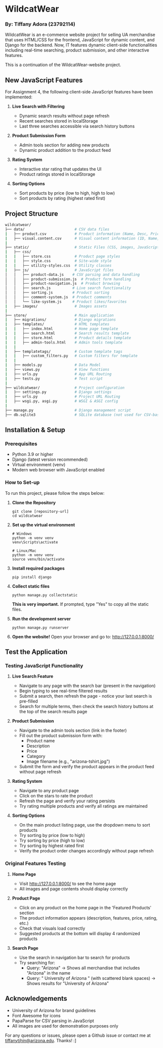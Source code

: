 # WildcatWear
### By: Tiffany Adora (23792114)

WildcatWear is an e-commerce website project for selling UA merchandise that uses HTML/CSS for the frontend, JavaScript for dynamic content, and Django for the backend. Now, IT features dynamic client-side functionalities including real-time searching, product submission, and other interactive features.

This is a continuation of the WildcatWear-website project.

## New JavaScript Features

For Assignment 4, the following client-side JavaScript features have been implemented:

1. **Live Search with Filtering**
   - Dynamic search results without page refresh
   - Recent searches stored in localStorage
   - Last three searches accessible via search history buttons

2. **Product Submission Form**
   - Admin tools section for adding new products
   - Dynamic product addition to the product feed

3. **Rating System**
   - Interactive star rating that updates the UI
   - Product ratings stored in localStorage

4. **Sorting Options**
   - Sort products by price (low to high, high to low)
   - Sort products by rating (highest rated first)

## Project Structure

```bash
wildcatwear/
├── data/                       # CSV data files
|   ├── product.csv             # Product information (Name, Desc, Price, etc.)
|   ├── visual.content.csv      # Visual content information (ID, Name, File type,etc)
|
├── static/                     # Static Files (CSS, images, JavaScript)
|   ├── css/        
|   |   ├── store.css           # Product page styles
|   |   ├── style.css           # Site-wide style
|   |   ├── utility-styles.css  # Utility classes
|   ├── js/                     # JavaScript files
│   │   ├── product-data.js    # CSV parsing and data handling
│   │   ├── product-submission.js  # Product form handling
│   │   ├── product-navigation.js  # Product browsing
│   │   ├── search.js          # Live search functionality
│   │   ├── sorting.js         # Product sorting
│   │   ├── comment-system.js  # Product comments
│   │   └── like-system.js     # Product likes/favorites
|   ├── images/                 # Images assets
|
├── store/                      # Main application
|   ├── migrations/             # Django migrations
|   ├── templates/              # HTML templates
|   |   ├── index.html          # Home page template
|   |   ├── search.html         # Search results template
|   |   ├── store.html          # Product details template
|   |   ├── admin-tools.html    # Admin tools template
|   |
|   ├── templatetags/           # Custom template tags
|   |   ├── custom_filters.py   # Custom filters for template
|   |
|   ├── models.py               # Data Model
|   ├── views.py                # View functions
|   ├── urls.py                 # App URL Routing
|   ├── tests.py                # Test script
|
├── wildcatwear/                # Project configuration
|   ├── settings.py             # Django settings  
|   ├── urls.py                 # Project URL Routing
|   ├── wsgi.py, asgi.py        # WSGI & ASGI config
|
├── manage.py                   # Django management script
├── db.sqlite3                  # SQLite database (not used for CSV-based data)
```

## Installation & Setup

### Prerequisites
- Python 3.9 or higher
- Django (latest version recommended)
- Virtual environment (venv)
- Modern web browser with JavaScript enabled

### How to Set-up

To run this project, please follow the steps below:

1. **Clone the Repository**
    ```
    git clone [repository-url]
    cd wildcatwear
    ```

2. **Set up the virtual environment**
    ```
    # Windows
    python -m venv venv
    venv\Scripts\activate

    # Linux/Mac
    python -m venv venv
    source venv/bin/activate
    ```

3. **Install required packages**
    ```
    pip install django
    ```

4. **Collect static files**
    ```
    python manage.py collectstatic
    ```
    **This is very important.** If prompted, type "Yes" to copy all the static files.

5. **Run the development server**
    ```
    python manage.py runserver
    ```

6. **Open the website!**
    Open your browser and go to: http://127.0.0.1:8000/

## Test the Application

### Testing JavaScript Functionality

1. **Live Search Feature**
   - Navigate to any page with the search bar (present in the navigation)
   - Begin typing to see real-time filtered results
   - Submit a search, then refresh the page - notice your last search is pre-filled
   - Search for multiple terms, then check the search history buttons at the top of the search results page

2. **Product Submission**
   - Navigate to the admin tools section (link in the footer)
   - Fill out the product submission form with:
     - Product name
     - Description
     - Price
     - Category
     - Image filename (e.g., "arizona-tshirt.jpg")
   - Submit the form and verify the product appears in the product feed without page refresh

3. **Rating System**
   - Navigate to any product page
   - Click on the stars to rate the product
   - Refresh the page and verify your rating persists
   - Try rating multiple products and verify all ratings are maintained

4. **Sorting Options**
   - On the main product listing page, use the dropdown menu to sort products
   - Try sorting by price (low to high)
   - Try sorting by price (high to low)
   - Try sorting by highest rated first
   - Verify the product order changes accordingly without page refresh

### Original Features Testing

1. **Home Page**
   - Visit http://127.0.0.1:8000/ to see the home page
   - All images and page contents should display correctly

2. **Product Page**
   - Click on any product on the home page in the 'Featured Products' section
   - The product information appears (description, features, price, rating, etc.)
   - Check that visuals load correctly
   - Suggested products at the bottom will display 4 randomized products

3. **Search Page**
   - Use the search in navigation bar to search for products
   - Try searching for:
     - Query: "Arizona" -> Shows all merchandise that includes "Arizona" in the name
     - Query: "  University  of Arizona " (with scattered blank spaces) -> Shows results for "University of Arizona"

## Acknowledgements
- University of Arizona for brand guidelines
- Font Awesome for icons
- PapaParse for CSV parsing in JavaScript
- All images are used for demonstration purposes only

For any questions or issues, please open a Github issue or contact me at tiffanytjhin@arizona.edu. Thanks! :]
